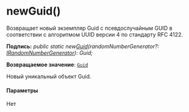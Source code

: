# <a name="newguid"></a>newGuid()




Возвращает новый экземпляр Guid с псевдослучайным GUID в соответствии с алгоритмом UUID версии 4 по стандарту RFC 4122.

**Подпись:** _public static new[Guid](../sp-core-library/guid.md)(randomNumberGenerator?: [IRandomNumberGenerator](../sp-core-library/irandomnumbergenerator.md)): Guid;_

**Возвращаемое значение**: [`Guid`](../sp-core-library/guid.md)



Новый уникальный объект Guid.

#### <a name="parameters"></a>Параметры
Нет


